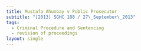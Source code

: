 ```yaml
---
title: Mustafa Ahunbay v Public Prosecutor
subtitle: "[2013] SGHC 188 / 27\_September\_2013"
tags:
  - Criminal Procedure and Sentencing
  - revision of proceedings
layout: single
---
```


